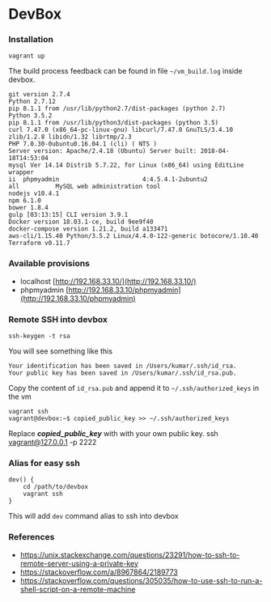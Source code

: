 # DevBox

### Installation
```SHELL
vagrant up
```
The build process feedback can be found in file `~/vm_build.log` inside devbox.

```SHELL
git version 2.7.4
Python 2.7.12
pip 8.1.1 from /usr/lib/python2.7/dist-packages (python 2.7)
Python 3.5.2
pip 8.1.1 from /usr/lib/python3/dist-packages (python 3.5)
curl 7.47.0 (x86_64-pc-linux-gnu) libcurl/7.47.0 GnuTLS/3.4.10 zlib/1.2.8 libidn/1.32 librtmp/2.3
PHP 7.0.30-0ubuntu0.16.04.1 (cli) ( NTS )
Server version: Apache/2.4.18 (Ubuntu) Server built: 2018-04-18T14:53:04
mysql Ver 14.14 Distrib 5.7.22, for Linux (x86_64) using EditLine wrapper
ii  phpmyadmin                       4:4.5.4.1-2ubuntu2                         all          MySQL web administration tool
nodejs v10.4.1
npm 6.1.0
bower 1.8.4
gulp [03:13:15] CLI version 3.9.1
Docker version 18.03.1-ce, build 9ee9f40
docker-compose version 1.21.2, build a133471
aws-cli/1.15.40 Python/3.5.2 Linux/4.4.0-122-generic botocore/1.10.40
Terraform v0.11.7
```

### Available provisions
* localhost [http://192.168.33.10/](http://192.168.33.10/)
* phpmyadmin [http://192.168.33.10/phpmyadmin](http://192.168.33.10/phpmyadmin)

### Remote SSH into devbox
```SHELL
ssh-keygen -t rsa
```
You will see something like this
```SHELL
Your identification has been saved in /Users/kumar/.ssh/id_rsa.
Your public key has been saved in /Users/kumar/.ssh/id_rsa.pub.
```
Copy the content of `id_rsa.pub` and append it to `~/.ssh/authorized_keys` in the vm
```SHELL
vagrant ssh
vagrant@devbox:~$ copied_public_key >> ~/.ssh/authorized_keys
```
Replace **_copied_public_key_** with with your own public key.
ssh vagrant@127.0.0.1 -p 2222

### Alias for easy ssh
```SHELL
dev() {
    cd /path/to/devbox
    vagrant ssh
}
```
This will add `dev` command alias to ssh into devbox

### References

* https://unix.stackexchange.com/questions/23291/how-to-ssh-to-remote-server-using-a-private-key
* https://stackoverflow.com/a/8967864/2189773
* https://stackoverflow.com/questions/305035/how-to-use-ssh-to-run-a-shell-script-on-a-remote-machine
